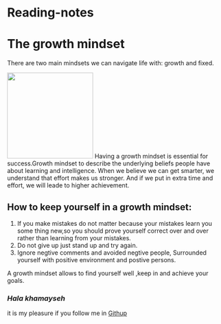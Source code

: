 # Reading-notes

# The growth mindset
There are two main mindsets we can navigate life with: growth and fixed.

[<img src="https://3kllhk1ibq34qk6sp3bhtox1-wpengine.netdna-ssl.com/wp-content/uploads/NewGrowthMindset2.png " width="200"/>](image.png)
Having a growth mindset is essential for success.Growth mindset to describe the underlying beliefs people have about learning and intelligence. When we believe we can get smarter, we understand that effort makes us stronger. And if we put in extra time and effort, we will leade to higher achievement.

## How to keep yourself in a growth mindset:
1. If you make mistakes do not matter because your mistakes learn you some thing new,so you should prove yourself correct over and over rather than learning from your mistakes.
2. Do not give up just stand up and try again.
3. Ignore negtive comments and avoided negtive people, Surrounded yourself with positive environment and postive persons. 

A growth mindset allows to find yourself well ,keep in and achieve your goals.

### *Hala khamayseh* 
it is my pleasure if you follow me in [Githup](https://github.com/Halakhamayseh)

